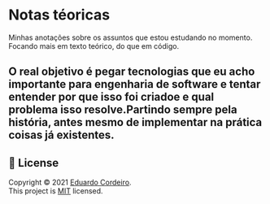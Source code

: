 # Notas téoricas 

Minhas anotações sobre os assuntos que estou estudando no momento. Focando mais em texto teórico, do que em código.

O real objetivo é pegar tecnologias que eu acho importante para engenharia de software e tentar entender por que isso foi criadoe e qual problema isso resolve.Partindo sempre pela história, antes mesmo de implementar na prática coisas já existentes.
---

## 📝 License

Copyright © 2021 [Eduardo Cordeiro](https://github.com/eduardoc7).<br />
This project is [MIT](https://github.com/eduardoc7/concepts-notes/blob/main/LICENSE) licensed.